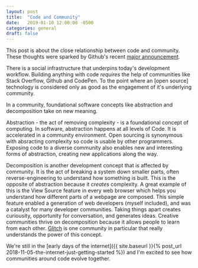 ```yaml
---
layout: post
title:  "Code and Community"
date:   2019-01-10 12:00:00 -0500
categories: general
draft: false
---
```


This post is about the close relationship between code and community. These thoughts were sparked by Github's recent [major announcement](https://blog.github.com/2019-01-07-new-year-new-github/).

There is a social infrastructure that underpins today's development workflow. Building anything with code _requires_ the help of communities like Stack Overflow, Github and CodePen. To the point where an [open source] technology is considered only as good as the engagement of it's underlying community.

In a community, foundational software concepts like abstraction and decomposition take on new meaning. 

Abstraction - the act of removing complexity - is a foundational concept of computing. In software, abstraction happens at all levels of Code. It is accelerated in a community environment. Open sourcing is synonymous with absracting complexity so code is usable by other programmers. Exposing code to a diverse community also enables new and interesting forms of abstraction, creating new applications along the way.

Decomposition is another development concept that is affected by community. It is the act of breaking a system down smaller parts, often reverse-engineering to understand how something is built. This is the opposite of abstraction because it _creates_ complexity. A great example of this is the View Source feature in every web browser which helps you understand how different parts of a webpage are composed. This simple feature enabled a generation of web developers (myself included), and was a catalyst for many developer communities. Taking things apart creates curiousity, opportunity for conversation, and generates ideas. Creative communities thrive on decomposition because it allows people to learn from each other. [Glitch](www.glitch.com) is one community in particular that really understands the power of this concept.

We're still in the [early days of the internet]({{ site.baseurl }}{% post_url 2018-11-05-the-internet-just-getting-started %}) and I'm excited to see how communities around code  evolve together.
